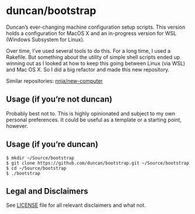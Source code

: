 # duncan/bootstrap

Duncan’s ever-changing machine configuration setup scripts. This version holds a configuration for MacOS X and an in-progress version for WSL (Windows Subsystem for Linux). 

Over time, I’ve used several tools to do this. For a long time, I used a Rakefile. But something about the utility of simple shell scripts ended up winning out as I looked at how to keep this going between Linux (via WSL) and Mac OS X. So I did a big refactor and made this new repository.

Similar repositories: [nnja/new-computer](https://github.com/nnja/new-computer)

## Usage (if you’re not duncan)

Probably best not to. This is highly opinionated and subject to my own personal preferences. It could be useful as a template or a starting point, however.

## Usage (if you’re duncan)

```
$ mkdir ~/Source/bootstrap
$ git clone https://github.com/duncan/bootstrap.git ~/Source/bootstrap
$ cd ~/Source/bootstrap
$ ./bootstrap
```

## Legal and Disclaimers

See [LICENSE](LICENSE) file for all relevant disclaimers and what not. 